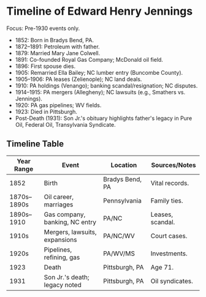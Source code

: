 # Timeline of Edward Henry Jennings

Focus: Pre-1930 events only.

- 1852: Born in Bradys Bend, PA.
- 1872–1891: Petroleum with father.
- 1879: Married Mary Jane Colwell.
- 1891: Co-founded Royal Gas Company; McDonald oil field.
- 1896: First spouse dies.
- 1905: Remarried Ella Bailey; NC lumber entry (Buncombe County).
- 1905–1906: PA leases (Zelienople); NC land deals.
- 1910: PA holdings (Venango); banking scandal/resignation; NC disputes.
- 1914–1915: PA mergers (Allegheny); NC lawsuits (e.g., Smathers vs. Jennings).
- 1920: PA gas pipelines; WV fields.
- 1923: Died in Pittsburgh.
- Post-Death (1931): Son Jr.'s obituary highlights father's legacy in Pure Oil, Federal Oil, Transylvania Syndicate.

## Timeline Table
| Year Range | Event                        | Location                  | Sources/Notes |
|------------|------------------------------|---------------------------|---------------|
| 1852      | Birth                        | Bradys Bend, PA           | Vital records. |
| 1870s–1890s | Oil career, marriages        | Pennsylvania              | Family ties. |
| 1890s–1910 | Gas company, banking, NC entry | PA/NC                     | Leases, scandal. |
| 1910s     | Mergers, lawsuits, expansions| PA/NC/WV                  | Court cases. |
| 1920s     | Pipelines, refining, gas     | PA/WV/MS                  | Investments. |
| 1923      | Death                        | Pittsburgh, PA            | Age 71. |
| 1931      | Son Jr.'s death; legacy noted| Pittsburgh, PA            | Oil syndicates. |
